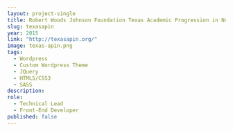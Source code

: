 ```yaml
---
layout: project-single
title: Robert Woods Johnson Foundation Texas Academic Progression in Nursing
slug: texasapin
year: 2015
link: "http://texasapin.org/"
image: texas-apin.png
tags:
  - Wordpress
  - Custom Wordpress Theme
  - JQuery
  - HTML5/CSS3
  - SASS
description:
role:
  - Technical Lead 
  - Front-End Developer
published: false
---
```

